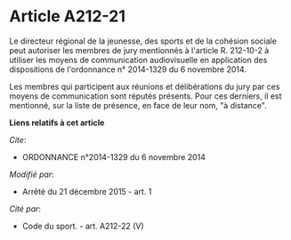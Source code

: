 # Article A212-21

Le directeur régional de la jeunesse, des sports et de la cohésion sociale peut autoriser les membres de jury mentionnés à
l'article R. 212-10-2 à utiliser les moyens de communication audiovisuelle en application des dispositions de l'ordonnance n°
2014-1329 du 6 novembre 2014.

Les membres qui participent aux réunions et délibérations du jury par ces moyens de communication sont réputés présents. Pour
ces derniers, il est mentionné, sur la liste de présence, en face de leur nom, "à distance".

**Liens relatifs à cet article**

_Cite_:

  - ORDONNANCE n°2014-1329 du 6 novembre 2014

_Modifié par_:

  - Arrêté du 21 décembre 2015 - art. 1

_Cité par_:

  - Code du sport. - art. A212-22 (V)
